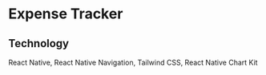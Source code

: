 # Expense Tracker

## Technology
React Native, React Native Navigation, Tailwind CSS, React Native Chart Kit